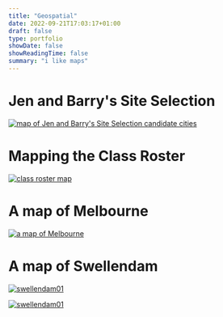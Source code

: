 ```yaml
---
title: "Geospatial"
date: 2022-09-21T17:03:17+01:00
draft: false
type: portfolio
showDate: false
showReadingTime: false
summary: "i like maps"
---
```



# Jen and Barry's Site Selection
[![map of Jen and Barry's Site Selection candidate cities](/images/posts/jen-barry-site-selection/jen_barry_site_selection_candidate_cities.png "map of Jen and Barry's Site Selection candidate cities")](/images/posts/jen-barry-site-selection/jen_barry_site_selection_candidate_cities.png)


# Mapping the Class Roster
[![class roster map](/images/posts/class-roster/class-roster-map.png)](/images/posts/class-roster/class-roster-map.png)


# A map of Melbourne
[![a map of Melbourne](/images/posts/a-map-of-melbourne/melbourne_attractions.png "a map of Melbourne")](/images/posts/a-map-of-melbourne/melbourne_attractions.png)


# A map of Swellendam
[![swellendam01](/images/posts/a-map-of-swellendam/swellendam-01-web.png)](/images/posts/a-map-of-swellendam/swellendam-01-full.png)


[![swellendam01](/images/posts/a-map-of-swellendam/swellendam-02-web.png)](/images/posts/a-map-of-swellendam/swellendam-02-full.png)


